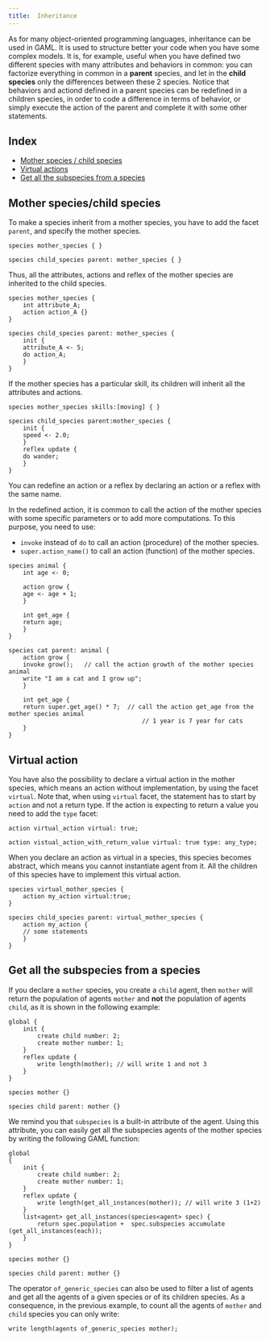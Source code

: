 ```yaml
---
title:  Inheritance
---
```


[//]: # (startConcept|inheritance)
[//]: # (keyword|concept_inheritance)

As for many object-oriented programming languages, inheritance can be used in GAML. It is used to structure better your code when you have some complex models. It is, for example, useful when you have defined two different species with many attributes and behaviors in common: you can factorize everything in common in a **parent** species, and let in the **child species** only the differences between these 2 species. Notice that behaviors and actiond defined in a parent species can be redefined in a children species, in order to code a difference in terms of behavior, or simply execute the action of the parent and complete it with some other statements.

## Index

* [Mother species / child species](#mother-species-/-child-species)
* [Virtual actions](#virtual-actions)
* [Get all the subspecies from a species](#get-all-the-subspecies-from-a-species)

## Mother species/child species

To make a species inherit from a mother species, you have to add the facet `parent`, and specify the mother species.

```
species mother_species { }

species child_species parent: mother_species { }
```

Thus, all the attributes, actions and reflex of the mother species are inherited to the child species.

```
species mother_species {
    int attribute_A;
    action action_A {}
}

species child_species parent: mother_species {
    init {
	attribute_A <- 5;
	do action_A;
    }
}
```

If the mother species has a particular skill, its children will inherit all the attributes and actions.

```
species mother_species skills:[moving] { }

species child_species parent:mother_species {
    init {
	speed <- 2.0;
    }
    reflex update {
	do wander;
    }
}
```

You can redefine an action or a reflex by declaring an action or a reflex with the same name.

In the redefined action, it is common to call the action of the mother species with some specific parameters or to add more computations. To this purpose, you need to use:

* `invoke` instead of `do` to call an action (procedure) of the mother species.
* `super.action_name()` to call  an action (function) of the mother species.

```
species animal {
    int age <- 0;
	
    action grow {
	age <- age + 1;
    }
	
    int get_age {
	return age;
    }
}

species cat parent: animal {
    action grow {
	invoke grow();   // call the action growth of the mother species animal
	write "I am a cat and I grow up";
    }
	
    int get_age {
	return super.get_age() * 7;  // call the action get_age from the mother species animal
                                     // 1 year is 7 year for cats
    }
}
```

## Virtual action

You have also the possibility to declare a virtual action in the mother species, which means an action without implementation, by using the facet `virtual`. Note that, when using `virtual` facet, the statement has to start by `action` and not a return type. If the action is expecting to return a value you need to add the `type` facet:

```
action virtual_action virtual: true;

action vistual_action_with_return_value virtual: true type: any_type;
```

When you declare an action as virtual in a species, this species becomes abstract, which means you cannot instantiate agent from it. All the children of this species have to implement this virtual action.

```
species virtual_mother_species {
    action my_action virtual:true;
}

species child_species parent: virtual_mother_species {
    action my_action {
	// some statements
    }
}
```

## Get all the subspecies from a species

If you declare a `mother` species, you create a `child` agent, then `mother` will return the population of agents `mother` and **not** the population of agents `child`, as it is shown in the following example: 
```
global {
    init {
        create child number: 2;
        create mother number: 1;
    }
    reflex update {
        write length(mother); // will write 1 and not 3
    }
}

species mother {}

species child parent: mother {}
```

We remind you that `subspecies` is a built-in attribute of the agent. Using this attribute, you can easily get all the subspecies agents of the mother species by writing the following GAML function: 

```
global
{
    init {
        create child number: 2;
        create mother number: 1;
    }
    reflex update {
        write length(get_all_instances(mother)); // will write 3 (1+2)
    }
    list<agent> get_all_instances(species<agent> spec) {
        return spec.population +  spec.subspecies accumulate (get_all_instances(each));
    }
}

species mother {}

species child parent: mother {}
```

The operator `of_generic_species` can also be used to filter a list of agents and get all the agents of a given species or of its children species. As a consequence, in the previous example, to count all the agents of `mother` and `child` species you can only write:

```
write length(agents of_generic_species mother);
```

[//]: # (endConcept|inheritance)
